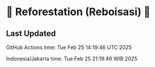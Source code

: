 
# 🌳 Reforestation (Reboisasi) 🌲

## Last Updated

GitHub Actions time: Tue Feb 25 14:19:46 UTC 2025

Indonesia/Jakarta time: Tue Feb 25 21:19:46 WIB 2025
